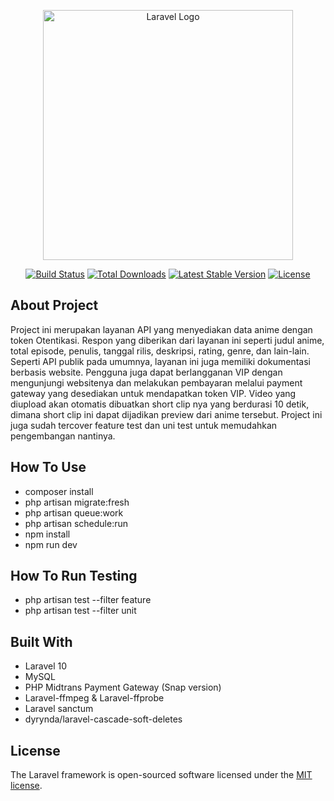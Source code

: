 <p align="center"><a href="https://laravel.com" target="_blank"><img src="https://raw.githubusercontent.com/laravel/art/master/logo-lockup/5%20SVG/2%20CMYK/1%20Full%20Color/laravel-logolockup-cmyk-red.svg" width="400" alt="Laravel Logo"></a></p>

<p align="center">
<a href="https://github.com/laravel/framework/actions"><img src="https://github.com/laravel/framework/workflows/tests/badge.svg" alt="Build Status"></a>
<a href="https://packagist.org/packages/laravel/framework"><img src="https://img.shields.io/packagist/dt/laravel/framework" alt="Total Downloads"></a>
<a href="https://packagist.org/packages/laravel/framework"><img src="https://img.shields.io/packagist/v/laravel/framework" alt="Latest Stable Version"></a>
<a href="https://packagist.org/packages/laravel/framework"><img src="https://img.shields.io/packagist/l/laravel/framework" alt="License"></a>
</p>

## About Project

Project ini merupakan layanan API yang menyediakan data anime dengan token Otentikasi. Respon yang diberikan dari layanan ini seperti judul anime, total episode, penulis, tanggal rilis, deskripsi, rating, genre, dan lain-lain. Seperti API publik pada umumnya, layanan ini juga memiliki dokumentasi berbasis website. Pengguna juga dapat berlangganan VIP dengan mengunjungi websitenya dan melakukan pembayaran melalui payment gateway yang desediakan untuk mendapatkan token VIP. Video yang diupload akan otomatis dibuatkan short clip nya yang berdurasi 10 detik, dimana short clip ini dapat dijadikan preview dari anime tersebut. Project ini juga sudah tercover feature test dan uni test untuk memudahkan pengembangan nantinya. 

## How To Use

- composer install
- php artisan migrate:fresh
- php artisan queue:work
- php artisan schedule:run
- npm install
- npm run dev

## How To Run Testing
- php artisan test --filter feature
- php artisan test --filter unit

## Built With

- Laravel 10
- MySQL
- PHP Midtrans Payment Gateway (Snap version)
- Laravel-ffmpeg & Laravel-ffprobe
- Laravel sanctum
- dyrynda/laravel-cascade-soft-deletes

## License

The Laravel framework is open-sourced software licensed under the [MIT license](https://opensource.org/licenses/MIT).
